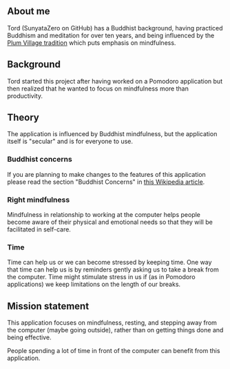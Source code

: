 
## About me

Tord (SunyataZero on GitHub) has a Buddhist background, having practiced Buddhism and meditation for over ten years, and being influenced by the [Plum Village tradition](https://plumvillage.org/) which puts emphasis on mindfulness.


## Background

Tord started this project after having worked on a Pomodoro application but then realized that he wanted to focus on mindfulness more than productivity.

## Theory

The application is influenced by Buddhist mindfulness, but the application itself is "secular" and is for everyone to use.

### Buddhist concerns

If you are planning to make changes to the features of this application please read the section "Buddhist Concerns" in [this Wikipedia article](https://en.wikipedia.org/wiki/Mindfulness_and_technology).

### Right mindfulness

Mindfulness in relationship to working at the computer helps people become aware of their physical and emotional needs so that they will be facilitated in self-care.

### Time

Time can help us or we can become stressed by keeping time. One way that time can help us is by reminders gently asking us to take a break from the computer. Time might stimulate stress in us if (as in Pomodoro applications) we keep limitations on the length of our breaks.


## Mission statement

This application focuses on mindfulness, resting, and stepping away from the computer (maybe going outside), rather than on getting things done and being effective.

People spending a lot of time in front of the computer can benefit from this application.

